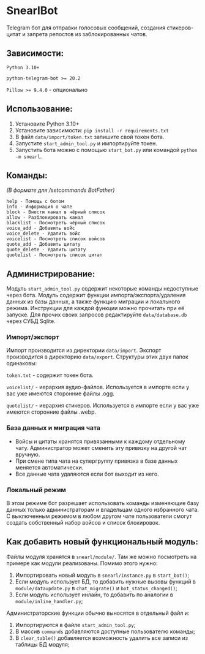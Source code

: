 # SnearlBot

Telegram бот для отправки голосовых сообщений, создания стикеров-цитат и запрета репостов из заблокированных чатов.

## Зависимости:
`Python 3.10+`

`python-telegram-bot >= 20.2`

`Pillow >= 9.4.0` - опционально

## Использование:
1. Установите Python 3.10+
2. Установите зависимости: `pip install -r requirements.txt`
3. В файл `data/import/token.txt` запишите свой токен бота.
4. Запустите `start_admin_tool.py` и импортируйте токен.
5. Запустить бота можно с помощью `start_bot.py` или командой `python -m snearl`.

## Команды:
_(В формате для /setcommands BotFather)_
```
help - Помощь с ботом
info - Информация о чате
block - Внести канал в чёрный список
allow - Разблокировать канал
blacklist - Посмотреть чёрный список
voice_add - Добавить войс
voice_delete - Удалить войс
voicelist - Посмотреть список войсов
quote_add - Добавить цитату
quote_delete - Удалить цитату
quotelist - Посмотреть список цитат
```

## Администрирование:
Модуль `start_admin_tool.py` содержит некоторые команды недоступные через бота.
Модуль содержит функции импорта/экспорта/удаления данных из базы данных, а также функцию миграции и локального режима.
Инструкции для каждой функции можно прочитать при её запуске.
Для прочих своих запросов редактируйте `data/database.db` через СУБД Sqlite.

### Импорт/экспорт
Импорт производится из директории `data/import`.
Экспорт производится в директорию `data/export`.
Структуры этих двух папок одинаковы:

`token.txt` - содержит токен бота.

`voicelist/` - иерархия аудио-файлов. Используется в импорте если у вас уже имеются сторонние файлы .ogg.

`quotelist/` - иерархия стикеров. Используется в импорте если у вас уже имеются сторонние файлы .webp.

### База данных и миграция чата
* Войсы и цитаты хранятся привязанными к каждому отдельному чату. Администратор может сменить эту привязку на другой чат вручную.
* При смене типа чата на супергруппу привязка в базе данных меняется автоматически.
* Все данные чата удаляются если бот выходит из него.

### Локальный режим
В этом режиме бот разрешает использовать команды изменяющие базу данных только администраторам и владельцам одного избранного чата.
С выключенным режимом в любом другом чате пользователи смогут создать собственный набор войсов и список блокировок.

## Как добавить новый функциональный модуль:
Файлы модуля хранятся в `snearl/module/`. Там же можно посмотреть на примере как модули реализованы.
Помимо этого нужно:
1. Импортировать новый модуль в `snearl/instance.py` в `start_bot()`;
2. Если модуль использует БД, то добавить нужные вызовы функций в `module/dataupdate.py` в `chat_migrate()` и `bot_status_changed()`;
2. Если модуль использует инлайн, то добавить по аналогии в `module/inline_handler.py`;

Администраторские функции обычно выносятся в отдельный файл и:
1. Импортируются в файле `start_admin_tool.py`;
2. В массив `commands` добавляются доступные пользователю команды;
2. В `clear_table()` добавляется возможность удалить все записи из таблицы БД модуля;
